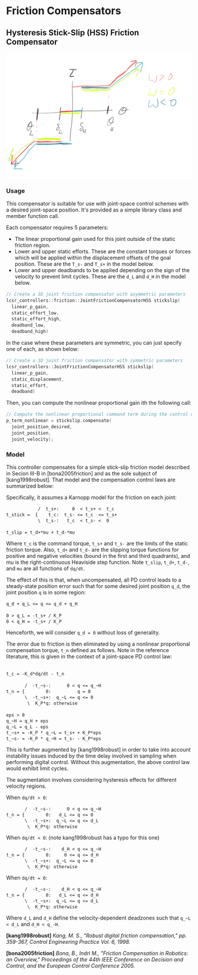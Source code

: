 Friction Compensators
=====================



## Hysteresis Stick-Slip (HSS) Friction Compensator

![](hysteresis.png)

### Usage

This compensator is suitable for use with joint-space control schemes with a
desired joint-space position.  It's provided as a simple library class and
member function call.

Each compensator requires 5 parameters:

* The linear proportional gain used for this joint outside of the static
  friction region.
* Lower and upper static efforts. These are the constant torques or forces
  which will be applied within the displacement offsets of the goal position.
  These are the `T_s-` and `T_s+` in the  model below.
* Lower and upper deadbands to be applied depending on the sign of the velocity
  to prevent limit cycles.  These are the `d_L` and `d_H` in the  model below.

```cpp
// Create a 1D joint friction compensator with asymmetric parameters
lcsr_controllers::friction::JointFrictionCompensatorHSS stickslip(
  linear_p_gain,
  static_effort_low, 
  static_effort_high,
  deadband_low, 
  deadband_high)
```

In the case where these parameters are symmetric, you can just specify one of
each, as shown below:

```cpp
// Create a 1D joint friction compensator with symmetric parameters
lcsr_controllers::JointFrictionCompensatorHSS stickslip(
  linear_p_gain,
  static_displacement,
  static_effort,
  deadband)
```

Then, you can compute the nonlinear proportional gain ith the following call:

```cpp
// Compute the nonlinear proportional command term during the control update
p_term_nonlinear = stickslip.compensate(
  joint_position_desired,
  joint_position,
  joint_velocity);

```

### Model

This controller compensates for a simple stick-slip friction model described in
Secion III-B in [bona2005friction] and as the sole subject of [kang1998robust].
That model and the compensation control laws are summarized below:

Specifically, it assumes a Karnopp model for the friction on each joint:

```
            /  t_s+:     0  < t_s+ <  t_c
t_stick =  {    t_c:  t_s- <= t_c  <= t_s+
            \  t_s-:   t_c  < t_s- <  0

t_slip = t_d+*mu + t_d-*mu
```

Where `t_c` is the command torque, `t_s+` and `t_s-` are the limits of the
static friction torque. Also, `t_d+` and `t_d-` are the slipping torque
functions for positive and negative velocities (bound in the first and third
quadrants), and mu is the right-continuous Heaviside step function. Note
`t_slip`, `t_d+`, `t_d-`, and `mu` are all functions of `dq/dt`.

The effect of this is that, when uncompensated, all PD control leads to a
steady-state position error such that for some desired joint position `q_d`,
the joint position `q` is in some region:

```
q_d + q_L <= q <= q_d + q_H

0 > q_L = -t_s+ / K_P
0 < q_H = -t_s+ / K_P
```

Henceforth, we will consider `q_d = 0` without loss of generality.

The error due to friction is then eliminated by using a nonlinear proportional
compensation torque, `t_n` defined as follows. Note in the reference
literature, this is given in the context of a joint-space PD control law:

```

t_c = -K_d*dq/dt - t_n

       /  -t_~s-:      0 < q <= q_~H
t_n = {        0:          q = 0
       \  -t_~s+:  q_~L <= q <= 0
        \  K_P*q: otherwise

eps > 0
q_~H = q_H + eps
q_~L = q_L - eps
t_~s+ = -K_P * q_~L = t_s+ + K_P*eps
t_~s- = -K_P * q_~H = t_s- - K_P*eps
```

This is further augmented by [kang1998robust] in order to take into account
instability issues induced by the time delay involved in sampling when
performing digital control. Without this augmentation, the above control law
would exhibit limit cycles.

The augmentation involves considering hysteresis effects for different velocity
regions. 

When `dq/dt > 0`:
```
       /  -t_~s-:      0 < q <= q_~H
t_n = {        0:   d_L <= q <= 0
       \  -t_~s+:  q_~L <= q <= d_L
        \  K_P*q: otherwise
```
When `dq/dt < 0`: (note kang1998robust has a typo for this one)
```
       /  -t_~s-:    d_H < q <= q_~H
t_n = {        0:     0 <= q <= d_H
       \  -t_~s+:  q_~L <= q <= 0
        \  K_P*q: otherwise
```
When `dq/dt = 0`:
```
       /  -t_~s-:    d_H < q <= q_~H
t_n = {        0:   d_L <= q <= d_H
       \  -t_~s+:  q_~L <= q <= d_L
        \  K_P*q: otherwise
```

Where `d_L` and `d_H` define the velocity-dependent deadzones such that 
`q_~L < d_L` and `d_H < q_-H`.

**[kang1998robust]** *Kang, M. S., "Robust digital friction compensation," pp.
359-367, Control Engineering Practice Vol. 6, 1998.* 

**[bona2005friction]** *Bona, B., Indri M., "Friction Compensation in Robotics: an
Overview," Proceedings of the 44th IEEE Conference on Decision and Control, and
the European Control Conference 2005.*
